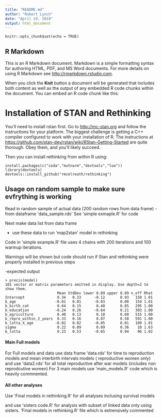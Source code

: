 ```yaml
---
title: "README.md"
author: "Robert Lynch"
date: "April 19, 2019"
output: html_document
---
```


```{r setup, include=FALSE}
knitr::opts_chunk$set(echo = TRUE)
```

## R Markdown

This is an R Markdown document. Markdown is a simple formatting syntax for authoring HTML, PDF, and MS Word documents. For more details on using R Markdown see <http://rmarkdown.rstudio.com>.

When you click the **Knit** button a document will be generated that includes both content as well as the output of any embedded R code chunks within the document. You can embed an R code chunk like this:

# Installation of STAN and Rethinking

You'll need to install rstan first. Go to http://mc-stan.org and follow the instructions for your platform. The biggest challenge is getting a C++ compiler configured to work with your installation of R. The instructions at https://github.com/stan-dev/rstan/wiki/RStan-Getting-Started are quite thorough. Obey them, and you'll likely succeed.

Then you can install rethinking from within R using:
```{r}
install.packages(c("coda","mvtnorm","devtools","loo"))
library(devtools)
devtools::install_github("rmcelreath/rethinking")
```


## Usage on random sample to make sure evfrything is working

Read in random sample of actual data (200 random rows from data frame) - from dataframe 'data_sample.rds'
See 'simple exmaple.R' for code

Next make data list from data frame

- use these data to run 'map2stan' model in rethinking

Code in 'simple example.R' file uses 4 chains with 200 iterations and 100 warmup iterations.

Warnings will be shown but code should run if Stan and rethinking were properly installed in previous steps 

-expected output
```{r output}
> precis(model)
101 vector or matrix parameters omitted in display. Use depth=2 to show them.
                        Mean StdDev lower 0.89 upper 0.89 n_eff Rhat
Intercept               0.34   0.33      -0.12       0.93   150 1.01
b_age                  -0.01   0.01      -0.03       0.00   154 1.01
b_birth_cat             0.64   0.15       0.40       0.85   295 1.00
b_education            -0.24   0.26      -0.64       0.21   303 1.00
b_agriculture           0.40   0.13       0.18       0.60   515 1.00
b_repro_within_2_years  0.33   0.16       0.07       0.58   591 1.00
b_lotta_X_age          -0.02   0.02      -0.05       0.01   109 1.01
sigma                   0.22   0.09       0.09       0.36    10 1.63
b_lotta                 0.23   0.53      -0.65       0.94    96 1.02
```
#### Main Full models
For Full models and data use data frame 'data.rds' for time to reproduction models and mean interbirth intervals models
( reproductive women only) and use 'data2.rds' for all total reproductive after war models (includes non reprodcutive women)
For 3 main models use 'main_models.R' code which is heavily commnented.

#### All other analyses
Use 'Final models in rethinking.R' for all analyses inclusing survival models

and use 'sisters code.R' for analysis with subset of linked data only using sisters.
'Final models in rethinking.R' file which is extrensively commented